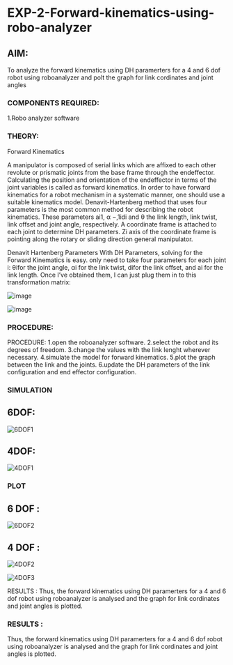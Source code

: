 # EXP-2-Forward-kinematics-using-robo-analyzer

## AIM: 
To analyze the forward kinematics using DH paramerters for a 4 and 6 dof robot using roboanalyzer and polt the graph for link cordinates and joint angles
### COMPONENTS REQUIRED:
1.Robo analyzer software  


### THEORY: 
  
Forward Kinematics

A manipulator is composed of serial links which are affixed to each other revolute or prismatic joints from the base frame through the endeffector. 
Calculating the position and orientation of the endeffector in terms of the joint variables is called as forward kinematics. 
In order to have forward kinematics for a robot mechanism in a systematic manner, one should use a suitable kinematics model. 
Denavit-Hartenberg method that uses four parameters is the most common method for describing the robot kinematics. 
These parameters ai1, α −,1idi and θ the link length, link twist, link offset and joint angle, respectively. 
A coordinate frame is attached to each joint to determine DH parameters. Zi axis of the coordinate frame is pointing along the rotary or sliding direction general manipulator.

Denavit Hartenberg Parameters
With DH Parameters, solving for the Forward Kinematics is easy.  only need to take four parameters for each joint 
i: θifor the joint angle, 
αi for the link twist, 
difor the link offset, and 
ai for the link length. Once I’ve obtained them, I can just plug them in to this transformation matrix:


![image](https://user-images.githubusercontent.com/36288975/170172719-ed7befc9-2894-4344-bfd5-be831bb05308.png)

 ![image](https://user-images.githubusercontent.com/36288975/170172766-b8aeb788-7fd7-4de7-b340-f04656707ebd.png)

 

### PROCEDURE:
PROCEDURE:
1.open the roboanalyzer software.
2.select the robot and its degrees of freedom.
3.change the values with the link lenght wherever necessary.
4.simulate the model for forward kinematics.
5.plot the graph between the link and the joints.
6.update the DH parameters of the link configuration and end effector configuration.




### SIMULATION 
 
 ## 6DOF: 
 ![6DOF1](https://github.com/hemanth2110/Forward-kinematics-using-robot-analyzer/assets/121078629/c1465e7a-60c3-48cb-8537-b6b605122dfc)
## 4DOF: 
![4DOF1](https://github.com/hemanth2110/Forward-kinematics-using-robot-analyzer/assets/121078629/4d9c7b6c-a56b-4b0b-9f42-644fc729e95a)

 
 
 
 
 ### PLOT 
 ## 6 DOF :
 ![6DOF2](https://github.com/hemanth2110/Forward-kinematics-using-robot-analyzer/assets/121078629/a57f9bbb-c468-49f9-843d-cdb467027908)

## 4 DOF :
![4DOF2](https://github.com/hemanth2110/Forward-kinematics-using-robot-analyzer/assets/121078629/7cf44f68-e680-49f3-a7b0-edca33adac40)

![4DOF3](https://github.com/hemanth2110/Forward-kinematics-using-robot-analyzer/assets/121078629/ee8ccfa1-9236-4fe5-91c0-71495529de26)
   
 RESULTS :
Thus, the forward kinematics using DH paramerters for a 4 and 6 dof robot using roboanalyzer is analysed and the graph for link cordinates and joint angles is plotted.
 
 
 
 
 
 
 
 
 
 

 
 














### RESULTS :  
Thus, the forward kinematics using DH paramerters for a 4 and 6 dof robot using roboanalyzer is analysed and the graph for link cordinates and joint angles is plotted.
